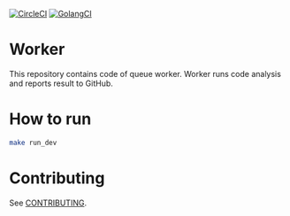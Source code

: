 [![CircleCI](https://circleci.com/gh/golangci/golangci-worker.svg?style=svg&circle-token=94e0eb37b49bb5f87364a50592794eba13f0d95d)](https://circleci.com/gh/golangci/golangci-worker)
[![GolangCI](https://golangci.com/badges/github.com/golangci/golangci-worker.svg)](https://golangci.com)

# Worker
This repository contains code of queue worker. Worker runs code analysis and reports result to GitHub.

# How to run
```bash
make run_dev
```

# Contributing
See [CONTRIBUTING](https://github.com/golangci/golangci-worker/blob/master/CONTRIBUTING.md).
